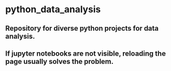 # python_data_analysis
## Repository for diverse python projects for data analysis.
## If jupyter notebooks are not visible, reloading the page usually solves the problem.
